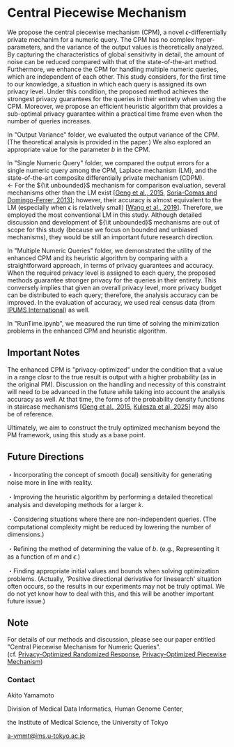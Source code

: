 # Central Piecewise Mechanism

We propose the central piecewise mechanism (CPM), a novel $\epsilon$-differentially private mechanim for a numeric query. The CPM has no complex hyper-parameters, and the variance of the output values is theoretically analyzed. By capturing the characteristics of global sensitivity in detail, the amount of noise can be reduced compared with that of the state-of-the-art method.  
Furthermore, we enhance the CPM for handling multiple numeric queries, which are independent of each other. This study considers, for the first time to our knowledge, a situation in which each query is assigned its own privacy level. Under this condition, the proposed method achieves the strongest privacy guarantees for the queries in their entirety when using the CPM. Moreover, we propose an efficient heuristic algorithm that provides a sub-optimal privacy guarantee within a practical time frame even when the number of queries increases.

In "Output Variance" folder, we evaluated the output variance of the CPM. (The theoretical analysis is provided in the paper.) We also explored an appropriate value for the parameter $b$ in the CPM.

In "Single Numeric Query" folder, we compared the output errors for a single numeric query among the CPM, Laplace mechanism (LM), and the state-of-the-art composite differentially private mechanism (CDPM).  
← For the ${\it unbounded}$ mechanism for comparison evaluation, several mechanisms other than the LM exist [[Geng et al., 2015](https://doi.org/10.1109/JSTSP.2015.2425831), [Soria-Comas and Domingo-Ferrer, 2013](https://doi.org/10.1016/j.ins.2013.07.004)]; however, their accuracy is almost equivalent to the LM (especially when $\epsilon$ is relatively small) [[Wang et al., 2019](https://doi.org/10.1109/ICDE.2019.00063)]. Therefore, we employed the most conventional LM in this study. Although detailed discussion and development of ${\it unbounded}$ mechanisms are out of scope for this study (because we focus on bounded and unbiased mechanisms), they would be still an important future research direction.

In "Multiple Numeric Queries" folder, we demonstrated the utility of the enhanced CPM and its heuristic algorithm by comparing with a straightforward approach, in terms of privacy guarantees and accuracy. When the required privacy level is assigned to each query, the proposed methods guarantee stronger privacy for the queries in their entirety. This conversely implies that given an overall privacy level, more privacy budget can be distributed to each query; therefore, the analysis accuracy can be improved. In the evaluation of accuracy, we used real census data (from [IPUMS International](https://international.ipums.org/international/)) as well.

In "RunTime.ipynb", we measured the run time of solving the minimization problems in the enhanced CPM and heuristic algorithm. 

## Important Notes
The enhanced CPM is "privacy-optimized" under the condition that a value in a range closr to the true result is output with a higher probability (as in the original PM). Discussion on the handling and necessity of this constraint will need to be advanced in the future while taking into account the analysis accuracy as well. At that time, the forms of the probability density functions in staircase mechanisms [[Geng et al., 2015](https://doi.org/10.1109/JSTSP.2015.2425831), [Kulesza et al, 2025](https://proceedings.mlr.press/v258/kulesza25a.html)] may also be of reference.

Ultimately, we aim to construct the truly optimized mechanism beyond the PM framework, using this study as a base point.

## Future Directions
・Incorporating the concept of smooth (local) sensitivity for generating noise more in line with reality.

・Improving the heuristic algorithm by performing a detailed theoretical analysis and developing methods for a larger $k$.

・Considering situations where there are non-independent queries. (The computational complexity might be reduced by lowering the number of dimensions.)

・Refining the method of determining the value of $b$. (e.g., Representing it as a function of $m$ and $\epsilon$.)

・Finding appropriate initial values and bounds when solving optimization problems. (Actually, 'Positive directional derivative for linesearch' situation often occurs, so the results in our experiments may not be truly optimal. We do not yet know how to deal with this, and this will be another important future issue.)

## Note

For details of our methods and discussion, please see our paper entitled "Central Piecewise Mechanism for Numeric Queries".  
(cf. [Privacy-Optimized Randomized Response](https://github.com/ay0408/Optimized-RR), [Privacy-Optimized Piecewise Mechanism](https://github.com/ay0408/Generalized-PM))

### Contact
Akito Yamamoto

Division of Medical Data Informatics, Human Genome Center,

the Institute of Medical Science, the University of Tokyo

a-ymmt@ims.u-tokyo.ac.jp
